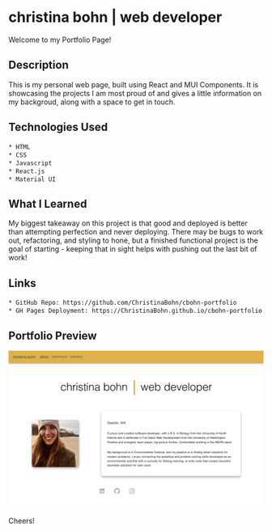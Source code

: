 # christina bohn | web developer

Welcome to my Portfolio Page!

## Description

This is my personal web page, built using React and MUI Components. It is showcasing the projects I am most proud of and gives a little information on my backgroud, along with a space to get in touch.

## Technologies Used

    * HTML
    * CSS
    * Javascript
    * React.js
    * Material UI

## What I Learned

My biggest takeaway on this project is that good and deployed is better than attempting perfection and never deploying. There may be bugs to work out, refactoring, and styling to hone, but a finished functional project is the goal of starting - keeping that in sight helps with pushing out the last bit of work!

## Links

    * GitHub Repo: https://github.com/ChristinaBohn/cbohn-portfolio
    * GH Pages Deployment: https://ChristinaBohn.github.io/cbohn-portfolio

## Portfolio Preview

![Portfolio Preview](images/preview-portfolio.png)

Cheers!
